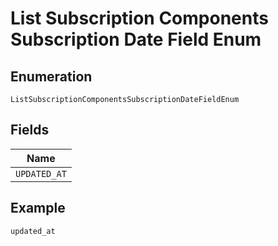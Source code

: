 
# List Subscription Components Subscription Date Field Enum

## Enumeration

`ListSubscriptionComponentsSubscriptionDateFieldEnum`

## Fields

| Name |
|  --- |
| `UPDATED_AT` |

## Example

```
updated_at
```


